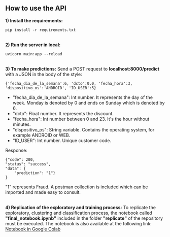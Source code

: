 ## How to use the API
**1) Install the requirements:**

    pip install -r requirements.txt
\
**2) Run the server in local:**

    uvicorn main:app --reload
\
**3) To make predictions:**
Send a POST request to **localhost:8000/predict** with a JSON in the body of the style:

    {'fecha_dia_de_la_semana':6, 'dcto':0.0, 'fecha_hora':3, 'dispositivo_os':'ANDROID', 'ID_USER':5}
   - "fecha_dia_de_la_semana": Int number. It represents the day of the week. Monday is denoted by 0 and ends on Sunday which is denoted by 6.
   - "dcto": Float number. It represents the discount.
   - "fecha_hora": Int number between 0 and 23. It's the hour without minutes.
   - "dispositivo_os": String variable. Contains the operating system, for example ANDROID or WEB.
   - "ID_USER": Int number. Unique customer code.
   
   Response:

    {"code": 200,
    "status": "success",
    "data": {
        "prediction": "1"}
    }

"1" represents Fraud. A postman collection is included which can be imported and made easy to consult.

\
**4) Replication of the exploratory and training process:**
To replicate the exploratory, clustering and classification process, the notebook called **"final_notebook.ipynb"** included in the folder **"replicate"** of the repository must be executed. The notebook is also available at the following link: [Notebook in Google Colab](https://drive.google.com/file/d/1X0gGIm7X4RLTt0UYNgLlMspTIL1CU5Wl/view?usp=sharing)